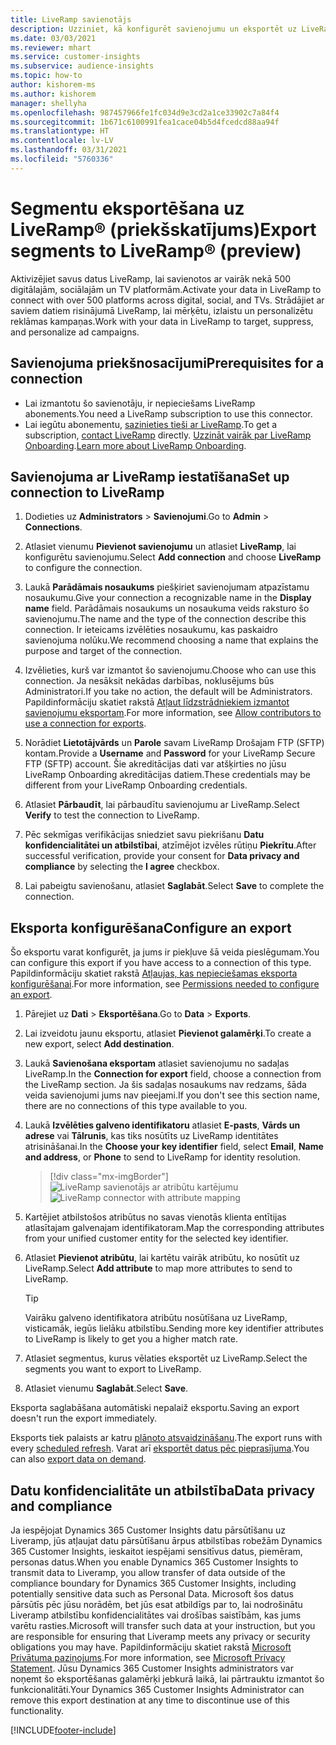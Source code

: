 ```yaml
---
title: LiveRamp savienotājs
description: Uzziniet, kā konfigurēt savienojumu un eksportēt uz LiveRamp.
ms.date: 03/03/2021
ms.reviewer: mhart
ms.service: customer-insights
ms.subservice: audience-insights
ms.topic: how-to
author: kishorem-ms
ms.author: kishorem
manager: shellyha
ms.openlocfilehash: 987457966fe1fc034d9e3cd2a1ce33902c7a84f4
ms.sourcegitcommit: 1b671c6100991fea1cace04b5d4fcedcd88aa94f
ms.translationtype: HT
ms.contentlocale: lv-LV
ms.lasthandoff: 03/31/2021
ms.locfileid: "5760336"
---
```

# <a name="export-segments-to-liverampreg-preview"></a><span data-ttu-id="dc371-103">Segmentu eksportēšana uz LiveRamp&reg; (priekšskatījums)</span><span class="sxs-lookup"><span data-stu-id="dc371-103">Export segments to LiveRamp&reg; (preview)</span></span>

<span data-ttu-id="dc371-104">Aktivizējiet savus datus LiveRamp, lai savienotos ar vairāk nekā 500 digitālajām, sociālajām un TV platformām.</span><span class="sxs-lookup"><span data-stu-id="dc371-104">Activate your data in LiveRamp to connect with over 500 platforms across digital, social, and TVs.</span></span> <span data-ttu-id="dc371-105">Strādājiet ar saviem datiem risinājumā LiveRamp, lai mērķētu, izlaistu un personalizētu reklāmas kampaņas.</span><span class="sxs-lookup"><span data-stu-id="dc371-105">Work with your data in LiveRamp to target, suppress, and personalize ad campaigns.</span></span>

## <a name="prerequisites-for-a-connection"></a><span data-ttu-id="dc371-106">Savienojuma priekšnosacījumi</span><span class="sxs-lookup"><span data-stu-id="dc371-106">Prerequisites for a connection</span></span>

- <span data-ttu-id="dc371-107">Lai izmantotu šo savienotāju, ir nepieciešams LiveRamp abonements.</span><span class="sxs-lookup"><span data-stu-id="dc371-107">You need a LiveRamp subscription to use this connector.</span></span>
- <span data-ttu-id="dc371-108">Lai iegūtu abonementu, [sazinieties tieši ar LiveRamp](https://liveramp.com/contact/).</span><span class="sxs-lookup"><span data-stu-id="dc371-108">To get a subscription, [contact LiveRamp](https://liveramp.com/contact/) directly.</span></span> <span data-ttu-id="dc371-109">[Uzzināt vairāk par LiveRamp Onboarding](https://liveramp.com/our-platform/data-onboarding/).</span><span class="sxs-lookup"><span data-stu-id="dc371-109">[Learn more about LiveRamp Onboarding](https://liveramp.com/our-platform/data-onboarding/).</span></span>

## <a name="set-up-connection-to-liveramp"></a><span data-ttu-id="dc371-110">Savienojuma ar LiveRamp iestatīšana</span><span class="sxs-lookup"><span data-stu-id="dc371-110">Set up connection to LiveRamp</span></span>

1. <span data-ttu-id="dc371-111">Dodieties uz **Administrators** > **Savienojumi**.</span><span class="sxs-lookup"><span data-stu-id="dc371-111">Go to **Admin** > **Connections**.</span></span>

1. <span data-ttu-id="dc371-112">Atlasiet vienumu **Pievienot savienojumu** un atlasiet **LiveRamp**, lai konfigurētu savienojumu.</span><span class="sxs-lookup"><span data-stu-id="dc371-112">Select **Add connection** and choose **LiveRamp** to configure the connection.</span></span>

1. <span data-ttu-id="dc371-113">Laukā **Parādāmais nosaukums** piešķiriet savienojumam atpazīstamu nosaukumu.</span><span class="sxs-lookup"><span data-stu-id="dc371-113">Give your connection a recognizable name in the **Display name** field.</span></span> <span data-ttu-id="dc371-114">Parādāmais nosaukums un nosaukuma veids raksturo šo savienojumu.</span><span class="sxs-lookup"><span data-stu-id="dc371-114">The name and the type of the connection describe this connection.</span></span> <span data-ttu-id="dc371-115">Ir ieteicams izvēlēties nosaukumu, kas paskaidro savienojuma nolūku.</span><span class="sxs-lookup"><span data-stu-id="dc371-115">We recommend choosing a name that explains the purpose and target of the connection.</span></span>

1. <span data-ttu-id="dc371-116">Izvēlieties, kurš var izmantot šo savienojumu.</span><span class="sxs-lookup"><span data-stu-id="dc371-116">Choose who can use this connection.</span></span> <span data-ttu-id="dc371-117">Ja nesāksit nekādas darbības, noklusējums būs Administratori.</span><span class="sxs-lookup"><span data-stu-id="dc371-117">If you take no action, the default will be Administrators.</span></span> <span data-ttu-id="dc371-118">Papildinformāciju skatiet rakstā [Atļaut līdzstrādniekiem izmantot savienojumu eksportam](connections.md#allow-contributors-to-use-a-connection-for-exports).</span><span class="sxs-lookup"><span data-stu-id="dc371-118">For more information, see [Allow contributors to use a connection for exports](connections.md#allow-contributors-to-use-a-connection-for-exports).</span></span>

1. <span data-ttu-id="dc371-119">Norādiet **Lietotājvārds** un **Parole** savam LiveRamp Drošajam FTP (SFTP) kontam.</span><span class="sxs-lookup"><span data-stu-id="dc371-119">Provide a **Username** and **Password** for your LiveRamp Secure FTP (SFTP) account.</span></span>
<span data-ttu-id="dc371-120">Šie akreditācijas dati var atšķirties no jūsu LiveRamp Onboarding akreditācijas datiem.</span><span class="sxs-lookup"><span data-stu-id="dc371-120">These credentials may be different from your LiveRamp Onboarding credentials.</span></span>

1. <span data-ttu-id="dc371-121">Atlasiet **Pārbaudīt**, lai pārbaudītu savienojumu ar LiveRamp.</span><span class="sxs-lookup"><span data-stu-id="dc371-121">Select **Verify** to test the connection to LiveRamp.</span></span>

1. <span data-ttu-id="dc371-122">Pēc sekmīgas verifikācijas sniedziet savu piekrišanu **Datu konfidencialitātei un atbilstībai**, atzīmējot izvēles rūtiņu **Piekrītu**.</span><span class="sxs-lookup"><span data-stu-id="dc371-122">After successful verification, provide your consent for **Data privacy and compliance** by selecting the **I agree** checkbox.</span></span>

1. <span data-ttu-id="dc371-123">Lai pabeigtu savienošanu, atlasiet **Saglabāt**.</span><span class="sxs-lookup"><span data-stu-id="dc371-123">Select **Save** to complete the connection.</span></span>

## <a name="configure-an-export"></a><span data-ttu-id="dc371-124">Eksporta konfigurēšana</span><span class="sxs-lookup"><span data-stu-id="dc371-124">Configure an export</span></span>

<span data-ttu-id="dc371-125">Šo eksportu varat konfigurēt, ja jums ir piekļuve šā veida pieslēgumam.</span><span class="sxs-lookup"><span data-stu-id="dc371-125">You can configure this export if you have access to a connection of this type.</span></span> <span data-ttu-id="dc371-126">Papildinformāciju skatiet rakstā [Atļaujas, kas nepieciešamas eksporta konfigurēšanai](export-destinations.md#set-up-a-new-export).</span><span class="sxs-lookup"><span data-stu-id="dc371-126">For more information, see [Permissions needed to configure an export](export-destinations.md#set-up-a-new-export).</span></span>

1. <span data-ttu-id="dc371-127">Pārejiet uz **Dati** > **Eksportēšana**.</span><span class="sxs-lookup"><span data-stu-id="dc371-127">Go to **Data** > **Exports**.</span></span>

1. <span data-ttu-id="dc371-128">Lai izveidotu jaunu eksportu, atlasiet **Pievienot galamērķi**.</span><span class="sxs-lookup"><span data-stu-id="dc371-128">To create a new export, select **Add destination**.</span></span>

1. <span data-ttu-id="dc371-129">Laukā **Savienošana eksportam** atlasiet savienojumu no sadaļas LiveRamp.</span><span class="sxs-lookup"><span data-stu-id="dc371-129">In the **Connection for export** field, choose a connection from the LiveRamp section.</span></span> <span data-ttu-id="dc371-130">Ja šis sadaļas nosaukums nav redzams, šāda veida savienojumi jums nav pieejami.</span><span class="sxs-lookup"><span data-stu-id="dc371-130">If you don't see this section name, there are no connections of this type available to you.</span></span>

1. <span data-ttu-id="dc371-131">Laukā **Izvēlēties galveno identifikatoru** atlasiet **E-pasts**, **Vārds un adrese** vai **Tālrunis**, kas tiks nosūtīts uz LiveRamp identitātes atrisināšanai.</span><span class="sxs-lookup"><span data-stu-id="dc371-131">In the **Choose your key identifier** field, select **Email**,  **Name and address**, or **Phone** to send to LiveRamp for identity resolution.</span></span>
   > [!div class="mx-imgBorder"]
   > <span data-ttu-id="dc371-132">![LiveRamp savienotājs ar atribūtu kartējumu](media/export-liveramp-segments.png "LiveRamp savienotājs ar atribūtu kartējumu")</span><span class="sxs-lookup"><span data-stu-id="dc371-132">![LiveRamp connector with attribute mapping](media/export-liveramp-segments.png "LiveRamp connector with attribute mapping")</span></span>

1. <span data-ttu-id="dc371-133">Kartējiet atbilstošos atribūtus no savas vienotās klienta entītijas atlasītajam galvenajam identifikatoram.</span><span class="sxs-lookup"><span data-stu-id="dc371-133">Map the corresponding attributes from your unified customer entity for the selected key identifier.</span></span>

1. <span data-ttu-id="dc371-134">Atlasiet **Pievienot atribūtu**, lai kartētu vairāk atribūtu, ko nosūtīt uz LiveRamp.</span><span class="sxs-lookup"><span data-stu-id="dc371-134">Select **Add attribute** to map more attributes to send to LiveRamp.</span></span>

   > [!TIP]
   > <span data-ttu-id="dc371-135">Vairāku galveno identifikatora atribūtu nosūtīšana uz LiveRamp, visticamāk, iegūs lielāku atbilstību.</span><span class="sxs-lookup"><span data-stu-id="dc371-135">Sending more key identifier attributes to LiveRamp is likely to get you a higher match rate.</span></span>

1. <span data-ttu-id="dc371-136">Atlasiet segmentus, kurus vēlaties eksportēt uz LiveRamp.</span><span class="sxs-lookup"><span data-stu-id="dc371-136">Select the segments you want to export to LiveRamp.</span></span>

1. <span data-ttu-id="dc371-137">Atlasiet vienumu **Saglabāt**.</span><span class="sxs-lookup"><span data-stu-id="dc371-137">Select **Save**.</span></span>

<span data-ttu-id="dc371-138">Eksporta saglabāšana automātiski nepalaiž eksportu.</span><span class="sxs-lookup"><span data-stu-id="dc371-138">Saving an export doesn't run the export immediately.</span></span>

<span data-ttu-id="dc371-139">Eksports tiek palaists ar katru [plānoto atsvaidzināšanu](system.md#schedule-tab).</span><span class="sxs-lookup"><span data-stu-id="dc371-139">The export runs with every [scheduled refresh](system.md#schedule-tab).</span></span> <span data-ttu-id="dc371-140">Varat arī [eksportēt datus pēc pieprasījuma](export-destinations.md#run-exports-on-demand).</span><span class="sxs-lookup"><span data-stu-id="dc371-140">You can also [export data on demand](export-destinations.md#run-exports-on-demand).</span></span> 


## <a name="data-privacy-and-compliance"></a><span data-ttu-id="dc371-141">Datu konfidencialitāte un atbilstība</span><span class="sxs-lookup"><span data-stu-id="dc371-141">Data privacy and compliance</span></span>

<span data-ttu-id="dc371-142">Ja iespējojat Dynamics 365 Customer Insights datu pārsūtīšanu uz Liveramp, jūs atļaujat datu pārsūtīšanu ārpus atbilstības robežām Dynamics 365 Customer Insights, ieskaitot iespējami sensitīvus datus, piemēram, personas datus.</span><span class="sxs-lookup"><span data-stu-id="dc371-142">When you enable Dynamics 365 Customer Insights to transmit data to Liveramp, you allow transfer of data outside of the compliance boundary for Dynamics 365 Customer Insights, including potentially sensitive data such as Personal Data.</span></span> <span data-ttu-id="dc371-143">Microsoft šos datus pārsūtīs pēc jūsu norādēm, bet jūs esat atbildīgs par to, lai nodrošinātu Liveramp atbilstību konfidencialitātes vai drošības saistībām, kas jums varētu rasties.</span><span class="sxs-lookup"><span data-stu-id="dc371-143">Microsoft will transfer such data at your instruction, but you are responsible for ensuring that Liveramp meets any privacy or security obligations you may have.</span></span> <span data-ttu-id="dc371-144">Papildinformāciju skatiet rakstā [Microsoft Privātuma paziņojums](https://go.microsoft.com/fwlink/?linkid=396732).</span><span class="sxs-lookup"><span data-stu-id="dc371-144">For more information, see [Microsoft Privacy Statement](https://go.microsoft.com/fwlink/?linkid=396732).</span></span>
<span data-ttu-id="dc371-145">Jūsu Dynamics 365 Customer Insights administrators var noņemt šo eksportēšanas galamērķi jebkurā laikā, lai pārtrauktu izmantot šo funkcionalitāti.</span><span class="sxs-lookup"><span data-stu-id="dc371-145">Your Dynamics 365 Customer Insights Administrator can remove this export destination at any time to discontinue use of this functionality.</span></span>

[!INCLUDE[footer-include](../includes/footer-banner.md)]
